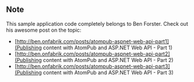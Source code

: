 ## Note

This sample application code completely belongs to Ben Forster. Check out his awesome post on the topic:

 - [http://ben.onfabrik.com/posts/atompub-aspnet-web-api-part1](Publishing content with AtomPub and ASP.NET Web API - Part 1)
 - [http://ben.onfabrik.com/posts/atompub-aspnet-web-api-part2](Publishing content with AtomPub and ASP.NET Web API - Part 2)
 - [http://ben.onfabrik.com/posts/atompub-aspnet-web-api-part3](Publishing content with AtomPub and ASP.NET Web API - Part 3)